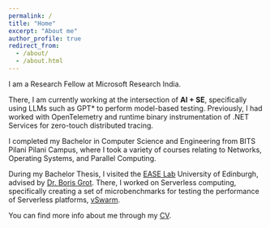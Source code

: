```yaml
---
permalink: /
title: "Home"
excerpt: "About me"
author_profile: true
redirect_from: 
  - /about/
  - /about.html
---
```


I am a Research Fellow at Microsoft Research India.

There, I am currently working at the intersection of **AI + SE**, specifically using LLMs such as GPT* to perform model-based testing. Previously, I had worked with OpenTelemetry and runtime binary instrumentation of .NET Services for zero-touch distributed tracing.

I completed my Bachelor in Computer Science and Engineering from BITS Pilani Pilani Campus, where I took a variety of courses relating to Networks, Operating Systems, and Parallel Computing.

During my Bachelor Thesis, I visited the [EASE Lab](https://easelab.inf.ed.ac.uk) University of Edinburgh, advised by [Dr. Boris Grot](https://homepages.inf.ed.ac.uk/bgrot/). There, I worked on Serverless computing, specifically creating a set of microbenchmarks for testing the performance of Serverless platforms, [vSwarm](https://github.com/vhive-serverless/vSwarm).

You can find more info about me through my [CV](https://harshitgarg.in/cv).